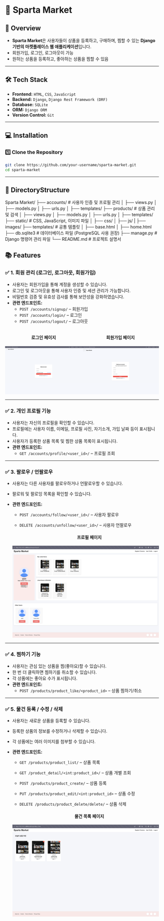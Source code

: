 # 🛒 **Sparta Market**

## 📖 **Overview**

- **Sparta Market**은 사용자들이 상품을 등록하고, 구매하며, 찜할 수 있는 **Django 기반의 마켓플레이스 웹 애플리케이션**입니다.
- 회원가입, 로그인, 로그아웃이 가능
- 원하는 상품을 등록하고, 좋아하는 상품을 찜할 수 있음

---

## 🛠️ **Tech Stack**

- **Frontend:** `HTML`, `CSS`, `JavaScript`
- **Backend:** `Django`, `Django Rest Framework (DRF)`
- **Database:** `SQLite`
- **ORM:** `Django ORM`
- **Version Control:** `Git`

---

## 💻 **Installation**

### 1️⃣ **Clone the Repository**

```bash
git clone https://github.com/your-username/sparta-market.git
cd sparta-market
```

---

## 📁 **DirectoryStructure**

Sparta Market/
├── accounts/ # 사용자 인증 및 프로필 관리
│ ├── views.py
│ ├── models.py
│ ├── urls.py
│ ├── templates/
├── products/ # 상품 관리 및 검색
│ ├── views.py
│ ├── models.py
│ ├── urls.py
│ ├── templates/
├── static/ # CSS, JavaScript, 이미지 파일
│ ├── css/
│ ├── js/
| ├── images/
├── templates/ # 공통 템플릿
│ ├── base.html
│ ├── home.html
├── db.sqlite3 # 데이터베이스 파일 (PostgreSQL 사용 권장)
├── manage.py # Django 명령어 관리 파일
└── README.md # 프로젝트 설명서

## 📚 **Features**

### ✅ **1. 회원 관리 (로그인, 로그아웃, 회원가입)**

- 사용자는 회원가입을 통해 계정을 생성할 수 있습니다.
- 로그인 및 로그아웃을 통해 사용자 인증 및 세션 관리가 가능합니다.
- 비밀번호 검증 및 유효성 검사를 통해 보안성을 강화하였습니다.
- **관련 엔드포인트:**
  - `POST /accounts/signup/` – 회원가입
  - `POST /accounts/login/` – 로그인
  - `POST /accounts/logout/` – 로그아웃

<div style="display: flex; justify-content: space-between; align-items: center;">
  
  <!-- 왼쪽 이미지 -->
  <div style="text-align: center; flex: 1;">
    <h4>로그인 페이지</h4>
    <img src="static/images/login_page.png" alt="로그인 페이지" width="400">
  </div>
  
  <!-- 오른쪽 이미지 -->
  <div style="text-align: center; flex: 1;">
    <h4>회원가입 페이지</h4>
    <img src="static/images/signup_page.png" alt="회원가입 페이지" width="400">
  </div>
  
</div>

---

### ✅ **2. 개인 프로필 기능**

- 사용자는 자신의 프로필을 확인할 수 있습니다.
- 프로필에는 사용자 이름, 이메일, 프로필 사진, 자기소개, 가입 날짜 등이 표시됩니다.
- 사용자가 등록한 상품 목록 및 찜한 상품 목록이 표시됩니다.
- **관련 엔드포인트:**
  - `GET /accounts/profile/<user_id>/` – 프로필 조회

---

### ✅ **3. 팔로우 / 언팔로우**

- 사용자는 다른 사용자를 팔로우하거나 언팔로우할 수 있습니다.
- 팔로워 및 팔로잉 목록을 확인할 수 있습니다.
- **관련 엔드포인트:**

  - `POST /accounts/follow/<user_id>/` – 사용자 팔로우
  - `DELETE /accounts/unfollow/<user_id>/` – 사용자 언팔로우

    <div style="text-align: center; flex: 1;">
      <h4>프로필 페이지</h4>
    </div>
  ![프로필 페이지](static/images/profile_page.png)

---

### ✅ **4. 찜하기 기능**

- 사용자는 관심 있는 상품을 찜(좋아요)할 수 있습니다.
- 한 번 더 클릭하면 찜하기를 취소할 수 있습니다.
- 각 상품에는 좋아요 수가 표시됩니다.
- **관련 엔드포인트:**
  - `POST /products/product_like/<product_id>` – 상품 찜하기/취소

---

### ✅ **5. 물건 등록 / 수정 / 삭제**

- 사용자는 새로운 상품을 등록할 수 있습니다.
- 등록한 상품의 정보를 수정하거나 삭제할 수 있습니다.
- 각 상품에는 여러 이미지를 첨부할 수 있습니다.
- **관련 엔드포인트:**

  - `GET /products/product_list/` – 상품 목록
  - `GET /product_detail/<int:product_id>/` – 상품 개별 조회
  - `POST /products/product_create/` – 상품 등록
  - `PUT /products/product_edit/<int:product_id>` – 상품 수정
  - `DELETE /products/product_delete/delete/` – 상품 삭제

    <div style="text-align: center; flex: 1;">
      <h4>물건 목록 페이지</h4>
    </div>
  ![물건 목록 페이지](static/images/product_list_page.png)
